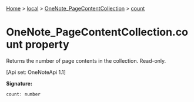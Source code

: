 [Home](./index) &gt; [local](local.md) &gt; [OneNote\_PageContentCollection](local.onenote_pagecontentcollection.md) &gt; [count](local.onenote_pagecontentcollection.count.md)

# OneNote\_PageContentCollection.count property

Returns the number of page contents in the collection. Read-only. 

 \[Api set: OneNoteApi 1.1\]

**Signature:**
```javascript
count: number
```
